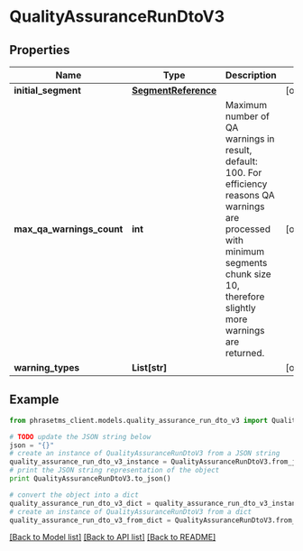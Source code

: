 # QualityAssuranceRunDtoV3

## Properties

| Name                      | Type                                        | Description                                                                                                                                                                                 | Notes      |
| ------------------------- | ------------------------------------------- | ------------------------------------------------------------------------------------------------------------------------------------------------------------------------------------------- | ---------- |
| **initial_segment**       | [**SegmentReference**](SegmentReference.md) |                                                                                                                                                                                             | [optional] |
| **max_qa_warnings_count** | **int**                                     | Maximum number of QA warnings in result, default: 100. For efficiency reasons QA warnings are processed with minimum segments chunk size 10, therefore slightly more warnings are returned. | [optional] |
| **warning_types**         | **List[str]**                               |                                                                                                                                                                                             | [optional] |

## Example

```python
from phrasetms_client.models.quality_assurance_run_dto_v3 import QualityAssuranceRunDtoV3

# TODO update the JSON string below
json = "{}"
# create an instance of QualityAssuranceRunDtoV3 from a JSON string
quality_assurance_run_dto_v3_instance = QualityAssuranceRunDtoV3.from_json(json)
# print the JSON string representation of the object
print QualityAssuranceRunDtoV3.to_json()

# convert the object into a dict
quality_assurance_run_dto_v3_dict = quality_assurance_run_dto_v3_instance.to_dict()
# create an instance of QualityAssuranceRunDtoV3 from a dict
quality_assurance_run_dto_v3_from_dict = QualityAssuranceRunDtoV3.from_dict(quality_assurance_run_dto_v3_dict)
```

[[Back to Model list]](../README.md#documentation-for-models) [[Back to API list]](../README.md#documentation-for-api-endpoints) [[Back to README]](../README.md)
